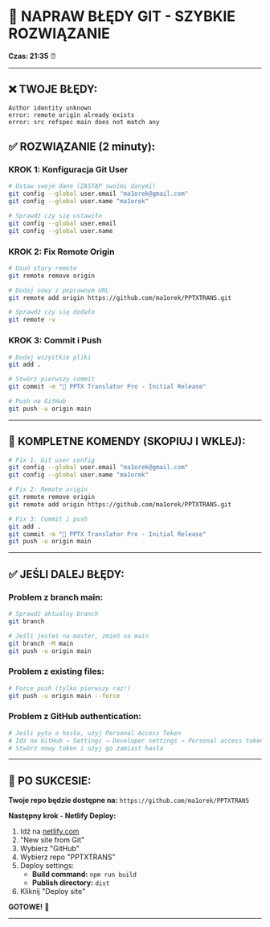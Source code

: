 # 🔧 NAPRAW BŁĘDY GIT - SZYBKIE ROZWIĄZANIE

**Czas: 21:35** ⏰

---

## ❌ TWOJE BŁĘDY:
```
Author identity unknown
error: remote origin already exists  
error: src refspec main does not match any
```

## ✅ ROZWIĄZANIE (2 minuty):

### KROK 1: Konfiguracja Git User
```bash
# Ustaw swoje dane (ZASTĄP swoimi danymi)
git config --global user.email "ma1orek@gmail.com"
git config --global user.name "ma1orek"

# Sprawdź czy się ustawiło
git config --global user.email
git config --global user.name
```

### KROK 2: Fix Remote Origin
```bash
# Usuń stary remote
git remote remove origin

# Dodaj nowy z poprawnym URL
git remote add origin https://github.com/ma1orek/PPTXTRANS.git

# Sprawdź czy się dodało
git remote -v
```

### KROK 3: Commit i Push
```bash
# Dodaj wszystkie pliki
git add .

# Stwórz pierwszy commit
git commit -m "🚀 PPTX Translator Pro - Initial Release"

# Push na GitHub
git push -u origin main
```

---

## 🎯 KOMPLETNE KOMENDY (SKOPIUJ I WKLEJ):

```bash
# Fix 1: Git user config
git config --global user.email "ma1orek@gmail.com"
git config --global user.name "ma1orek"

# Fix 2: Remote origin
git remote remove origin
git remote add origin https://github.com/ma1orek/PPTXTRANS.git

# Fix 3: Commit i push
git add .
git commit -m "🚀 PPTX Translator Pro - Initial Release"
git push -u origin main
```

---

## ✅ JEŚLI DALEJ BŁĘDY:

### Problem z branch main:
```bash
# Sprawdź aktualny branch
git branch

# Jeśli jesteś na master, zmień na main
git branch -M main
git push -u origin main
```

### Problem z existing files:
```bash
# Force push (tylko pierwszy raz!)
git push -u origin main --force
```

### Problem z GitHub authentication:
```bash
# Jeśli pyta o hasło, użyj Personal Access Token
# Idź na GitHub → Settings → Developer settings → Personal access tokens
# Stwórz nowy token i użyj go zamiast hasła
```

---

## 🎉 PO SUKCESIE:

**Twoje repo będzie dostępne na:**
`https://github.com/ma1orek/PPTXTRANS`

**Następny krok - Netlify Deploy:**
1. Idź na [netlify.com](https://netlify.com)
2. "New site from Git"
3. Wybierz "GitHub"
4. Wybierz repo "PPTXTRANS"
5. Deploy settings:
   - **Build command:** `npm run build`
   - **Publish directory:** `dist`
6. Kliknij "Deploy site"

**GOTOWE!** 🚀

---